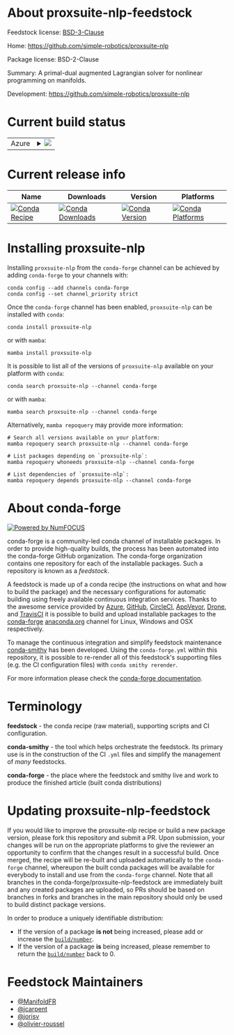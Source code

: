 About proxsuite-nlp-feedstock
=============================

Feedstock license: [BSD-3-Clause](https://github.com/conda-forge/proxsuite-nlp-feedstock/blob/main/LICENSE.txt)

Home: https://github.com/simple-robotics/proxsuite-nlp

Package license: BSD-2-Clause

Summary: A primal-dual augmented Lagrangian solver for nonlinear programming on manifolds.

Development: https://github.com/simple-robotics/proxsuite-nlp

Current build status
====================


<table>
    
  <tr>
    <td>Azure</td>
    <td>
      <details>
        <summary>
          <a href="https://dev.azure.com/conda-forge/feedstock-builds/_build/latest?definitionId=21374&branchName=main">
            <img src="https://dev.azure.com/conda-forge/feedstock-builds/_apis/build/status/proxsuite-nlp-feedstock?branchName=main">
          </a>
        </summary>
        <table>
          <thead><tr><th>Variant</th><th>Status</th></tr></thead>
          <tbody><tr>
              <td>linux_64_numpy1.22python3.10.____cpython</td>
              <td>
                <a href="https://dev.azure.com/conda-forge/feedstock-builds/_build/latest?definitionId=21374&branchName=main">
                  <img src="https://dev.azure.com/conda-forge/feedstock-builds/_apis/build/status/proxsuite-nlp-feedstock?branchName=main&jobName=linux&configuration=linux%20linux_64_numpy1.22python3.10.____cpython" alt="variant">
                </a>
              </td>
            </tr><tr>
              <td>linux_64_numpy1.22python3.8.____cpython</td>
              <td>
                <a href="https://dev.azure.com/conda-forge/feedstock-builds/_build/latest?definitionId=21374&branchName=main">
                  <img src="https://dev.azure.com/conda-forge/feedstock-builds/_apis/build/status/proxsuite-nlp-feedstock?branchName=main&jobName=linux&configuration=linux%20linux_64_numpy1.22python3.8.____cpython" alt="variant">
                </a>
              </td>
            </tr><tr>
              <td>linux_64_numpy1.22python3.9.____cpython</td>
              <td>
                <a href="https://dev.azure.com/conda-forge/feedstock-builds/_build/latest?definitionId=21374&branchName=main">
                  <img src="https://dev.azure.com/conda-forge/feedstock-builds/_apis/build/status/proxsuite-nlp-feedstock?branchName=main&jobName=linux&configuration=linux%20linux_64_numpy1.22python3.9.____cpython" alt="variant">
                </a>
              </td>
            </tr><tr>
              <td>linux_64_numpy1.23python3.11.____cpython</td>
              <td>
                <a href="https://dev.azure.com/conda-forge/feedstock-builds/_build/latest?definitionId=21374&branchName=main">
                  <img src="https://dev.azure.com/conda-forge/feedstock-builds/_apis/build/status/proxsuite-nlp-feedstock?branchName=main&jobName=linux&configuration=linux%20linux_64_numpy1.23python3.11.____cpython" alt="variant">
                </a>
              </td>
            </tr><tr>
              <td>osx_64_numpy1.22python3.10.____cpython</td>
              <td>
                <a href="https://dev.azure.com/conda-forge/feedstock-builds/_build/latest?definitionId=21374&branchName=main">
                  <img src="https://dev.azure.com/conda-forge/feedstock-builds/_apis/build/status/proxsuite-nlp-feedstock?branchName=main&jobName=osx&configuration=osx%20osx_64_numpy1.22python3.10.____cpython" alt="variant">
                </a>
              </td>
            </tr><tr>
              <td>osx_64_numpy1.22python3.8.____cpython</td>
              <td>
                <a href="https://dev.azure.com/conda-forge/feedstock-builds/_build/latest?definitionId=21374&branchName=main">
                  <img src="https://dev.azure.com/conda-forge/feedstock-builds/_apis/build/status/proxsuite-nlp-feedstock?branchName=main&jobName=osx&configuration=osx%20osx_64_numpy1.22python3.8.____cpython" alt="variant">
                </a>
              </td>
            </tr><tr>
              <td>osx_64_numpy1.22python3.9.____cpython</td>
              <td>
                <a href="https://dev.azure.com/conda-forge/feedstock-builds/_build/latest?definitionId=21374&branchName=main">
                  <img src="https://dev.azure.com/conda-forge/feedstock-builds/_apis/build/status/proxsuite-nlp-feedstock?branchName=main&jobName=osx&configuration=osx%20osx_64_numpy1.22python3.9.____cpython" alt="variant">
                </a>
              </td>
            </tr><tr>
              <td>osx_64_numpy1.23python3.11.____cpython</td>
              <td>
                <a href="https://dev.azure.com/conda-forge/feedstock-builds/_build/latest?definitionId=21374&branchName=main">
                  <img src="https://dev.azure.com/conda-forge/feedstock-builds/_apis/build/status/proxsuite-nlp-feedstock?branchName=main&jobName=osx&configuration=osx%20osx_64_numpy1.23python3.11.____cpython" alt="variant">
                </a>
              </td>
            </tr><tr>
              <td>win_64_numpy1.22python3.10.____cpython</td>
              <td>
                <a href="https://dev.azure.com/conda-forge/feedstock-builds/_build/latest?definitionId=21374&branchName=main">
                  <img src="https://dev.azure.com/conda-forge/feedstock-builds/_apis/build/status/proxsuite-nlp-feedstock?branchName=main&jobName=win&configuration=win%20win_64_numpy1.22python3.10.____cpython" alt="variant">
                </a>
              </td>
            </tr><tr>
              <td>win_64_numpy1.22python3.8.____cpython</td>
              <td>
                <a href="https://dev.azure.com/conda-forge/feedstock-builds/_build/latest?definitionId=21374&branchName=main">
                  <img src="https://dev.azure.com/conda-forge/feedstock-builds/_apis/build/status/proxsuite-nlp-feedstock?branchName=main&jobName=win&configuration=win%20win_64_numpy1.22python3.8.____cpython" alt="variant">
                </a>
              </td>
            </tr><tr>
              <td>win_64_numpy1.22python3.9.____cpython</td>
              <td>
                <a href="https://dev.azure.com/conda-forge/feedstock-builds/_build/latest?definitionId=21374&branchName=main">
                  <img src="https://dev.azure.com/conda-forge/feedstock-builds/_apis/build/status/proxsuite-nlp-feedstock?branchName=main&jobName=win&configuration=win%20win_64_numpy1.22python3.9.____cpython" alt="variant">
                </a>
              </td>
            </tr><tr>
              <td>win_64_numpy1.23python3.11.____cpython</td>
              <td>
                <a href="https://dev.azure.com/conda-forge/feedstock-builds/_build/latest?definitionId=21374&branchName=main">
                  <img src="https://dev.azure.com/conda-forge/feedstock-builds/_apis/build/status/proxsuite-nlp-feedstock?branchName=main&jobName=win&configuration=win%20win_64_numpy1.23python3.11.____cpython" alt="variant">
                </a>
              </td>
            </tr>
          </tbody>
        </table>
      </details>
    </td>
  </tr>
</table>

Current release info
====================

| Name | Downloads | Version | Platforms |
| --- | --- | --- | --- |
| [![Conda Recipe](https://img.shields.io/badge/recipe-proxsuite--nlp-green.svg)](https://anaconda.org/conda-forge/proxsuite-nlp) | [![Conda Downloads](https://img.shields.io/conda/dn/conda-forge/proxsuite-nlp.svg)](https://anaconda.org/conda-forge/proxsuite-nlp) | [![Conda Version](https://img.shields.io/conda/vn/conda-forge/proxsuite-nlp.svg)](https://anaconda.org/conda-forge/proxsuite-nlp) | [![Conda Platforms](https://img.shields.io/conda/pn/conda-forge/proxsuite-nlp.svg)](https://anaconda.org/conda-forge/proxsuite-nlp) |

Installing proxsuite-nlp
========================

Installing `proxsuite-nlp` from the `conda-forge` channel can be achieved by adding `conda-forge` to your channels with:

```
conda config --add channels conda-forge
conda config --set channel_priority strict
```

Once the `conda-forge` channel has been enabled, `proxsuite-nlp` can be installed with `conda`:

```
conda install proxsuite-nlp
```

or with `mamba`:

```
mamba install proxsuite-nlp
```

It is possible to list all of the versions of `proxsuite-nlp` available on your platform with `conda`:

```
conda search proxsuite-nlp --channel conda-forge
```

or with `mamba`:

```
mamba search proxsuite-nlp --channel conda-forge
```

Alternatively, `mamba repoquery` may provide more information:

```
# Search all versions available on your platform:
mamba repoquery search proxsuite-nlp --channel conda-forge

# List packages depending on `proxsuite-nlp`:
mamba repoquery whoneeds proxsuite-nlp --channel conda-forge

# List dependencies of `proxsuite-nlp`:
mamba repoquery depends proxsuite-nlp --channel conda-forge
```


About conda-forge
=================

[![Powered by
NumFOCUS](https://img.shields.io/badge/powered%20by-NumFOCUS-orange.svg?style=flat&colorA=E1523D&colorB=007D8A)](https://numfocus.org)

conda-forge is a community-led conda channel of installable packages.
In order to provide high-quality builds, the process has been automated into the
conda-forge GitHub organization. The conda-forge organization contains one repository
for each of the installable packages. Such a repository is known as a *feedstock*.

A feedstock is made up of a conda recipe (the instructions on what and how to build
the package) and the necessary configurations for automatic building using freely
available continuous integration services. Thanks to the awesome service provided by
[Azure](https://azure.microsoft.com/en-us/services/devops/), [GitHub](https://github.com/),
[CircleCI](https://circleci.com/), [AppVeyor](https://www.appveyor.com/),
[Drone](https://cloud.drone.io/welcome), and [TravisCI](https://travis-ci.com/)
it is possible to build and upload installable packages to the
[conda-forge](https://anaconda.org/conda-forge) [anaconda.org](https://anaconda.org/)
channel for Linux, Windows and OSX respectively.

To manage the continuous integration and simplify feedstock maintenance
[conda-smithy](https://github.com/conda-forge/conda-smithy) has been developed.
Using the ``conda-forge.yml`` within this repository, it is possible to re-render all of
this feedstock's supporting files (e.g. the CI configuration files) with ``conda smithy rerender``.

For more information please check the [conda-forge documentation](https://conda-forge.org/docs/).

Terminology
===========

**feedstock** - the conda recipe (raw material), supporting scripts and CI configuration.

**conda-smithy** - the tool which helps orchestrate the feedstock.
                   Its primary use is in the construction of the CI ``.yml`` files
                   and simplify the management of *many* feedstocks.

**conda-forge** - the place where the feedstock and smithy live and work to
                  produce the finished article (built conda distributions)


Updating proxsuite-nlp-feedstock
================================

If you would like to improve the proxsuite-nlp recipe or build a new
package version, please fork this repository and submit a PR. Upon submission,
your changes will be run on the appropriate platforms to give the reviewer an
opportunity to confirm that the changes result in a successful build. Once
merged, the recipe will be re-built and uploaded automatically to the
`conda-forge` channel, whereupon the built conda packages will be available for
everybody to install and use from the `conda-forge` channel.
Note that all branches in the conda-forge/proxsuite-nlp-feedstock are
immediately built and any created packages are uploaded, so PRs should be based
on branches in forks and branches in the main repository should only be used to
build distinct package versions.

In order to produce a uniquely identifiable distribution:
 * If the version of a package **is not** being increased, please add or increase
   the [``build/number``](https://docs.conda.io/projects/conda-build/en/latest/resources/define-metadata.html#build-number-and-string).
 * If the version of a package **is** being increased, please remember to return
   the [``build/number``](https://docs.conda.io/projects/conda-build/en/latest/resources/define-metadata.html#build-number-and-string)
   back to 0.

Feedstock Maintainers
=====================

* [@ManifoldFR](https://github.com/ManifoldFR/)
* [@jcarpent](https://github.com/jcarpent/)
* [@jorisv](https://github.com/jorisv/)
* [@olivier-roussel](https://github.com/olivier-roussel/)


<!-- dummy commit to enable rerendering -->

